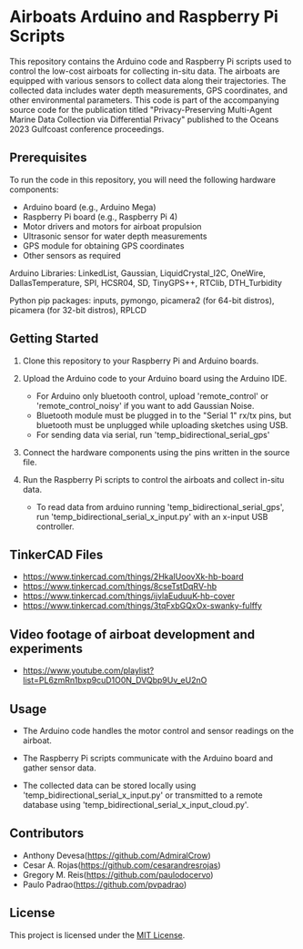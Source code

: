 # Airboats Arduino and Raspberry Pi Scripts

This repository contains the Arduino code and Raspberry Pi scripts used to control the low-cost airboats for collecting in-situ data. The airboats are equipped with various sensors to collect data along their trajectories. The collected data includes water depth measurements, GPS coordinates, and other environmental parameters. This code is part of the accompanying source code for the publication titled "Privacy-Preserving Multi-Agent Marine Data Collection via Differential Privacy" published to the Oceans 2023 Gulfcoast conference proceedings.

## Prerequisites

To run the code in this repository, you will need the following hardware components:

- Arduino board (e.g., Arduino Mega)
- Raspberry Pi board (e.g., Raspberry Pi 4)
- Motor drivers and motors for airboat propulsion
- Ultrasonic sensor for water depth measurements
- GPS module for obtaining GPS coordinates
- Other sensors as required

Arduino Libraries: LinkedList, Gaussian, LiquidCrystal_I2C, OneWire, DallasTemperature, SPI, HCSR04, SD, TinyGPS++, RTClib, DTH_Turbidity

Python pip packages: inputs, pymongo, picamera2 (for 64-bit distros), picamera (for 32-bit distros), RPLCD

## Getting Started

1. Clone this repository to your Raspberry Pi and Arduino boards.

2. Upload the Arduino code to your Arduino board using the Arduino IDE.
   - For Arduino only bluetooth control, upload 'remote_control' or 'remote_control_noisy' if you want to add Gaussian Noise.
   - Bluetooth module must be plugged in to the "Serial 1" rx/tx pins, but bluetooth must be unplugged while uploading sketches using USB.
   - For sending data via serial, run 'temp_bidirectional_serial_gps'

3. Connect the hardware components using the pins written in the source file.

4. Run the Raspberry Pi scripts to control the airboats and collect in-situ data.
    - To read data from arduino running 'temp_bidirectional_serial_gps', run 'temp_bidirectional_serial_x_input.py' with an x-input USB controller.

## TinkerCAD Files
- https://www.tinkercad.com/things/2HkaIUoovXk-hb-board
- https://www.tinkercad.com/things/8cseTstDqRV-hb
- https://www.tinkercad.com/things/ijvlaEuduuK-hb-cover
- https://www.tinkercad.com/things/3tqFxbGQxOx-swanky-fulffy

## Video footage of airboat development and experiments
- https://www.youtube.com/playlist?list=PL6zmRn1bxp9cuD1O0N_DVQbp9Uv_eU2nO

## Usage

- The Arduino code handles the motor control and sensor readings on the airboat.

- The Raspberry Pi scripts communicate with the Arduino board and gather sensor data.

- The collected data can be stored locally using 'temp_bidirectional_serial_x_input.py' or transmitted to a remote database using 'temp_bidirectional_serial_x_input_cloud.py'.

## Contributors

- Anthony Devesa(https://github.com/AdmiralCrow)
- Cesar A. Rojas(https://github.com/cesarandresrojas)
- Gregory M. Reis(https://github.com/paulodocervo)
- Paulo Padrao(https://github.com/pvpadrao)

## License

This project is licensed under the [MIT License](LICENSE).
